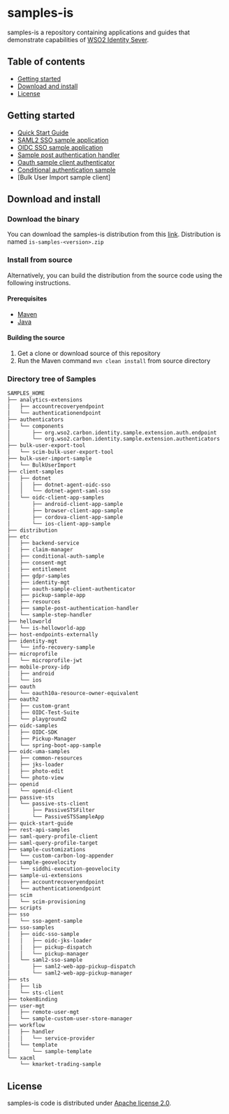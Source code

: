 # samples-is

samples-is a repository containing applications and guides that demonstrate capabilities of
[WSO2 Identity Sever](https://wso2.com/library/articles/2017/08/what-is-wso2-identity-server/). 

## Table of contents

- [Getting started](#getting-started)
- [Download and install](#download-and-install)
- [License](#license)

## Getting started

* [Quick Start Guide](https://github.com/wso2/samples-is/tree/master/quick-start-guide)
* [SAML2 SSO sample application](https://github.com/wso2/samples-is/tree/master/sso-samples/saml2-sso-sample)
* [OIDC SSO sample application](https://github.com/wso2/samples-is/tree/master/sso-samples/oidc-sso-sample)
* [Sample post authentication handler](https://github.com/wso2/samples-is/tree/master/etc/sample-post-authentication-handler)
* [Oauth sample client authenticator](https://github.com/wso2/samples-is/tree/master/etc/oauth-sample-client-authenticator)
* [Conditional authentication sample](https://github.com/wso2/samples-is/tree/master/etc/conditional-auth-sample)
* [Bulk User Import sample client]

## Download and install

### Download the binary

You can download the samples-is distribution from this [link](https://github.com/wso2/samples-is/releases/latest).
Distribution is named `is-samples-<version>.zip`

### Install from source

Alternatively, you can build the distribution from the source code using the following instructions.

#### Prerequisites

* [Maven](https://maven.apache.org/download.cgi)
* [Java](http://www.oracle.com/technetwork/java/javase/downloads)

#### Building the source

1. Get a clone or download source of this repository
2. Run the Maven command `mvn clean install` from source directory

### Directory tree of Samples

```bash
SAMPLES_HOME
├── analytics-extensions
│   ├── accountrecoveryendpoint
│   └── authenticationendpoint
├── authenticators
│   └── components
│       ├── org.wso2.carbon.identity.sample.extension.auth.endpoint
│       └── org.wso2.carbon.identity.sample.extension.authenticators
├── bulk-user-export-tool
│   └── scim-bulk-user-export-tool
├── bulk-user-import-sample
│   └── BulkUserImport
├── client-samples
│   ├── dotnet
│   │   ├── dotnet-agent-oidc-sso
│   │   └── dotnet-agent-saml-sso
│   └── oidc-client-app-samples
│       ├── android-client-app-sample
│       ├── browser-client-app-sample
│       ├── cordova-client-app-sample
│       └── ios-client-app-sample
├── distribution
├── etc
│   ├── backend-service
│   ├── claim-manager
│   ├── conditional-auth-sample
│   ├── consent-mgt
│   ├── entitlement
│   ├── gdpr-samples
│   ├── identity-mgt
│   ├── oauth-sample-client-authenticator
│   ├── pickup-sample-app
│   ├── resources
│   ├── sample-post-authentication-handler
│   └── sample-step-handler
├── helloworld
│   └── is-helloworld-app
├── host-endpoints-externally
├── identity-mgt
│   └── info-recovery-sample
├── microprofile
│   └── microprofile-jwt
├── mobile-proxy-idp
│   ├── android
│   └── ios
├── oauth
│   └── oauth10a-resource-owner-equivalent
├── oauth2
│   ├── custom-grant
│   ├── OIDC-Test-Suite
│   └── playground2
├── oidc-samples
│   ├── OIDC-SDK
│   ├── Pickup-Manager
│   └── spring-boot-app-sample
├── oidc-uma-samples
│   ├── common-resources
│   ├── jks-loader
│   ├── photo-edit
│   └── photo-view
├── openid
│   └── openid-client
├── passive-sts
│   └── passive-sts-client
│       ├── PassiveSTSFilter
│       └── PassiveSTSSampleApp
├── quick-start-guide
├── rest-api-samples
├── saml-query-profile-client
├── saml-query-profile-target
├── sample-customizations
│   └── custom-carbon-log-appender
├── sample-geovelocity
│   └── siddhi-execution-geovelocity
├── sample-ui-extensions
│   ├── accountrecoveryendpoint
│   └── authenticationendpoint
├── scim
│   └── scim-provisioning
├── scripts
├── sso
│   └── sso-agent-sample
├── sso-samples
│   ├── oidc-sso-sample
│   │   ├── oidc-jks-loader
│   │   ├── pickup-dispatch
│   │   └── pickup-manager
│   └── saml2-sso-sample
│       ├── saml2-web-app-pickup-dispatch
│       └── saml2-web-app-pickup-manager
├── sts
│   ├── lib
│   └── sts-client
├── tokenBinding
├── user-mgt
│   ├── remote-user-mgt
│   └── sample-custom-user-store-manager
├── workflow
│   ├── handler
│   │   └── service-provider
│   └── template
│       └── sample-template
└── xacml
    └── kmarket-trading-sample
```

## License

samples-is code is distributed under [Apache license 2.0](https://github.com/wso2/samples-is/blob/master/LICENSE).

